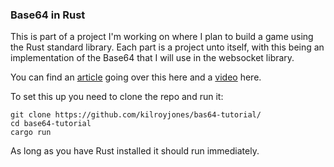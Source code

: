 ### Base64 in Rust

This is part of a project I'm working on where I plan to build a game using the Rust standard library. Each part is a project unto itself, with this being an implementation of the Base64 that I will use in the websocket library.

You can find an [article](https://www.thespatula.io/rust/rust_base64/) going over this here and a [video](https://youtu.be/VYU38e-g9sM) here.

To set this up you need to clone the repo and run it:

```
git clone https://github.com/kilroyjones/bas64-tutorial/
cd base64-tutorial
cargo run
```

As long as you have Rust installed it should run immediately.
